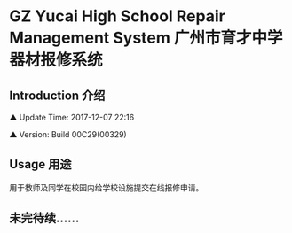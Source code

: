 # GZ Yucai High School Repair Management System 广州市育才中学器材报修系统

## Introduction 介绍

▲ Update Time: 2017-12-07 22:16

▲ Version: Build 00C29(00329)

## Usage 用途

用于教师及同学在校园内给学校设施提交在线报修申请。

## 未完待续……